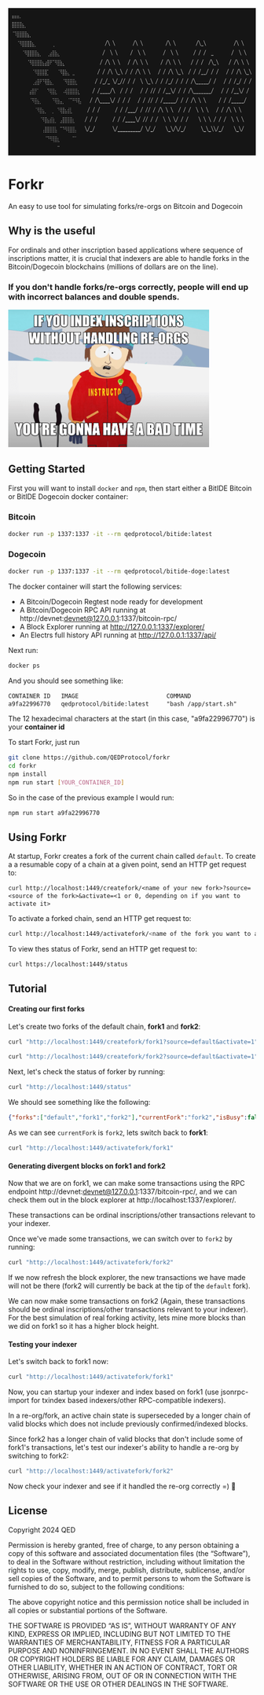 <img src= "./static/forkr-logo.png" height="300" alt="Forkr"/>


# Forkr
An easy to use tool for simulating forks/re-orgs on Bitcoin and Dogecoin


## Why is the useful
For ordinals and other inscription based applications where sequence of inscriptions matter, it is crucial that indexers are able to handle forks in the Bitcoin/Dogecoin blockchains (millions of dollars are on the line).

### If you don't handle forks/re-orgs correctly, people will end up with incorrect balances and double spends.

<img src= "./static/bad-time.png" height="280" alt="if you don't handle forks/re-orgs correctly, your gonna have a bad time" />


## Getting Started
First you will want to install `docker` and `npm`, then start either a BitIDE Bitcoin or BitIDE Dogecoin docker container:

### Bitcoin
```bash
docker run -p 1337:1337 -it --rm qedprotocol/bitide:latest
```

### Dogecoin
```bash
docker run -p 1337:1337 -it --rm qedprotocol/bitide-doge:latest
```

The docker container will start the following services:
- A Bitcoin/Dogecoin Regtest node ready for development
- A Bitcoin/Dogecoin RPC API running at http://devnet:devnet@127.0.0.1:1337/bitcoin-rpc/
- A Block Explorer running at http://127.0.0.1:1337/explorer/
- An Electrs full history API running at http://127.0.0.1:1337/api/

Next run:
```bash
docker ps
```

And you should see something like:
```
CONTAINER ID   IMAGE                         COMMAND                  
a9fa22996770   qedprotocol/bitide:latest     "bash /app/start.sh"
```
The 12 hexadecimal characters at the start (in this case, "a9fa22996770") is your **container id**


To start Forkr, just run
```bash
git clone https://github.com/QEDProtocol/forkr
cd forkr
npm install
npm run start [YOUR_CONTAINER_ID]
```

So in the case of the previous example I would run:
```bash
npm run start a9fa22996770
```


## Using Forkr

At startup, Forkr creates a fork of the current chain called `default`.
To create a a resumable copy of a chain at a given point, send an HTTP get request to:
```text
curl http://localhost:1449/createfork/<name of your new fork>?source=<source of the fork>&activate=<1 or 0, depending on if you want to activate it>
````

To activate a forked chain, send an HTTP get request to:
```bash
curl http://localhost:1449/activatefork/<name of the fork you want to activate>
```

To view thes status of Forkr, send an HTTP get request to:
```bash
curl https://localhost:1449/status
```

## Tutorial

#### Creating our first forks
Let's create two forks of the default chain, **fork1** and **fork2**:
```bash
curl "http://localhost:1449/createfork/fork1?source=default&activate=1"
```
```bash
curl "http://localhost:1449/createfork/fork2?source=default&activate=1"
```

Next, let's check the status of forker by running:
```bash
curl "http://localhost:1449/status"
```
We should see something like the following:
```json
{"forks":["default","fork1","fork2"],"currentFork":"fork2","isBusy":false,"rpcIsDisabled":false,"rpcIsRunning":true}
```
As we can see ```currentFork``` is ```fork2```, lets switch back to **fork1**:
```bash
curl "http://localhost:1449/activatefork/fork1"
```

#### Generating divergent blocks on fork1 and fork2
Now that we are on fork1, we can make some transactions using the RPC endpoint http://devnet:devnet@127.0.0.1:1337/bitcoin-rpc/, and we can check them out in the block explorer at http://localhost:1337/explorer/.

These transactions can be ordinal inscriptions/other transactions relevant to your indexer.


Once we've made some transactions, we can switch over to `fork2` by running:
```bash
curl "http://localhost:1449/activatefork/fork2"
```

If we now refresh the block explorer, the new transactions we have made will not be there (fork2 will currently be back at the tip of the `default` fork).

We can now make some transactions on fork2 (Again, these transactions should be ordinal inscriptions/other transactions relevant to your indexer). 
For the best simulation of real forking activity, lets mine more blocks than we did on fork1 so it has a higher block height.



#### Testing your indexer
Let's switch back to fork1 now:
```bash
curl "http://localhost:1449/activatefork/fork1"
```

Now, you can startup your indexer and index based on fork1 (use jsonrpc-import for txindex based indexers/other RPC-compatible indexers).


In a re-org/fork, an active chain state is superseceded by a longer chain of valid blocks which does not include previously confirmed/indexed blocks.

Since fork2 has a longer chain of valid blocks that don't include some of fork1's transactions, let's test our indexer's ability to handle a re-org by switching to fork2:
```bash
curl "http://localhost:1449/activatefork/fork2"
```

Now check your indexer and see if it handled the re-org correctly =) 🎉


## License
Copyright 2024 QED

Permission is hereby granted, free of charge, to any person obtaining a copy of this software and associated documentation files (the “Software”), to deal in the Software without restriction, including without limitation the rights to use, copy, modify, merge, publish, distribute, sublicense, and/or sell copies of the Software, and to permit persons to whom the Software is furnished to do so, subject to the following conditions:

The above copyright notice and this permission notice shall be included in all copies or substantial portions of the Software.

THE SOFTWARE IS PROVIDED “AS IS”, WITHOUT WARRANTY OF ANY KIND, EXPRESS OR IMPLIED, INCLUDING BUT NOT LIMITED TO THE WARRANTIES OF MERCHANTABILITY, FITNESS FOR A PARTICULAR PURPOSE AND NONINFRINGEMENT. IN NO EVENT SHALL THE AUTHORS OR COPYRIGHT HOLDERS BE LIABLE FOR ANY CLAIM, DAMAGES OR OTHER LIABILITY, WHETHER IN AN ACTION OF CONTRACT, TORT OR OTHERWISE, ARISING FROM, OUT OF OR IN CONNECTION WITH THE SOFTWARE OR THE USE OR OTHER DEALINGS IN THE SOFTWARE.